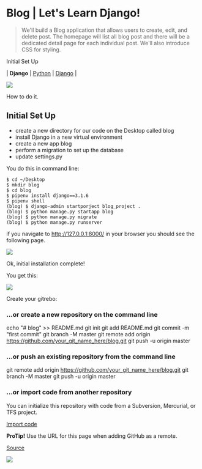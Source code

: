 # Blog | Let's Learn Django!

> We'll build a Blog application that allows users to create, edit, and delete post. The homepage will list all blog post and there will be a dedicated detail page for each individual post. We'll also introduce CSS for styling.

Initial Set Up

| **Django** | [Python](https://www.python.org/) | [Django](https://www.djangoproject.com/) |

![](https://www.mattlayman.com/img/python-django.png)

How to do it.

[](#features)Initial Set Up
---------------------

*   create a new directory for our code on the Desktop called blog
*   install Django in a new virtual environment
*   create a new app blog
*   perform a migration to set up the database
*   update settings.py

You do this in command line:

    $ cd ~/Desktop
    $ mkdir blog
    $ cd blog
    $ pipenv install django==3.1.6
    $ pipenv shell
    (blog) $ django-admin startporject blog_project .
    (blog) $ python manage.py startapp blog
    (blog) $ python manage.py migrate
    (blog) $ python manage.py runserver
    

if you navigate to http://127.0.0.1:8000/ in your browser you should see the following page.

![](https://i.imgur.com/5jaC2y7.png)

Ok, initial installation complete! 

You get this:

![](https://d2sofvawe08yqg.cloudfront.net/djangoforbeginners/medium2x?1602530290)
    

Create your gitrebo:

### …or create a new repository on the command line

echo "# blog" >> README.md
git init
git add README.md
git commit -m "first commit"
git branch -M master
git remote add origin https://github.com/your_git_name_here/blog.git
git push -u origin master

### …or push an existing repository from the command line

git remote add origin https://github.com/your_git_name_here/blog.git
git branch -M master
git push -u origin master

### …or import code from another repository

You can initialize this repository with code from a Subversion, Mercurial, or TFS project.

[Import code](chrome-extension://cjedbglnccaioiolemnfhjncicchinao/peteralexandercharles/blog/import)

**ProTip!** Use the URL for this page when adding GitHub as a remote.


[Source](https://github.com/peteralexandercharles/blog)

![](http://www.molecularecologist.com/wp-content/uploads/2013/11/github-logo.jpg)
